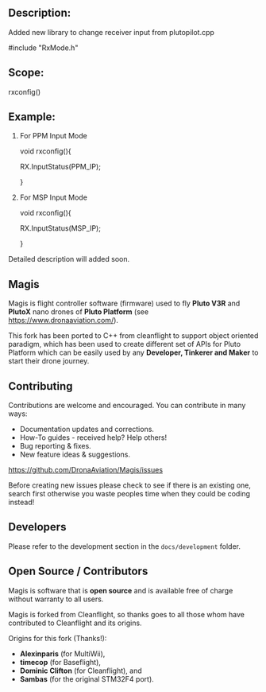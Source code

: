 ## Description: 
Added new library to change receiver input from plutopilot.cpp 

#include "RxMode.h"


## Scope:
rxconfig()


## Example: 
1. For PPM Input Mode


    void rxconfig(){
        
    RX.InputStatus(PPM_IP);
    
    }
2.  For MSP Input Mode


    void rxconfig(){
        
    RX.InputStatus(MSP_IP);
        
     }
     
     
 Detailed description will added soon.
## Magis

Magis is flight controller software (firmware) used to fly **Pluto V3R** and **PlutoX** nano drones of **Pluto Platform**
(see https://www.dronaaviation.com/).

This fork has been ported to C++ from cleanflight to support object oriented paradigm, which has been used to create different set of APIs for Pluto Platform which can be easily used by any **Developer, Tinkerer and Maker** to start their drone journey.

## Contributing

Contributions are welcome and encouraged. You can contribute in many ways:

* Documentation updates and corrections.
* How-To guides - received help? Help others!
* Bug reporting & fixes.
* New feature ideas & suggestions.

https://github.com/DronaAviation/Magis/issues

Before creating new issues please check to see if there is an existing one, search first otherwise you waste peoples time when they could be coding instead!

## Developers

Please refer to the development section in the `docs/development` folder.


## Open Source / Contributors

Magis is software that is **open source** and is available free of charge without warranty to all users.

Magis is forked from Cleanflight, so thanks goes to all those whom have contributed to Cleanflight and its origins.

Origins for this fork (Thanks!):
* **Alexinparis** (for MultiWii),
* **timecop** (for Baseflight),
* **Dominic Clifton** (for Cleanflight), and
* **Sambas** (for the original STM32F4 port).
